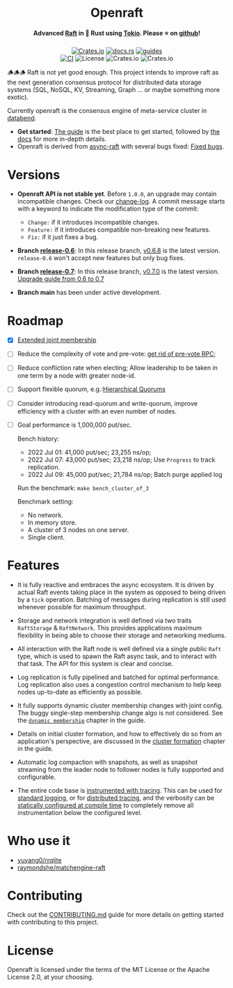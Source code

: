 <div align="center">
    <h1>Openraft</h1>
    <h4>
        Advanced <a href="https://raft.github.io/">Raft</a> in 🦀 Rust using <a href="https://tokio.rs/">Tokio</a>. Please ⭐ on <a href="https://github.com/datafuselabs/openraft">github</a>!
    </h4>


[![Crates.io](https://img.shields.io/crates/v/openraft.svg)](https://crates.io/crates/openraft)
[![docs.rs](https://docs.rs/openraft/badge.svg)](https://docs.rs/openraft)
[![guides](https://img.shields.io/badge/guide-%E2%86%97-brightgreen)](https://datafuselabs.github.io/openraft)
<br/>
[![CI](https://github.com/datafuselabs/openraft/actions/workflows/ci.yaml/badge.svg)](https://github.com/datafuselabs/openraft/actions/workflows/ci.yaml)
![License](https://img.shields.io/badge/license-MIT%2FApache--2.0-blue)
![Crates.io](https://img.shields.io/crates/d/openraft.svg)
![Crates.io](https://img.shields.io/crates/dv/openraft.svg)

</div>

🪵🪵🪵 Raft is not yet good enough.
This project intends to improve raft as the next generation consensus protocol for distributed data storage systems (SQL, NoSQL, KV, Streaming, Graph ... or maybe something more exotic).

Currently openraft is the consensus engine of meta-service cluster in [databend](https://github.com/datafuselabs/databend).


- **Get started**: [The guide](https://datafuselabs.github.io/openraft) is the best place to get started,
  followed by [the docs](https://docs.rs/openraft/latest/) for more in-depth details.
- Openraft is derived from [async-raft](https://docs.rs/crate/async-raft/latest) with several bugs fixed: [Fixed bugs](https://github.com/datafuselabs/openraft/blob/main/derived-from-async-raft.md).

# Versions

- **Openraft API is not stable yet**. Before `1.0.0`, an upgrade may contain incompatible changes.
  Check our [change-log](https://github.com/datafuselabs/openraft/blob/main/change-log.md). A commit message starts with a keyword to indicate the modification type of the commit:

  - `Change:` if it introduces incompatible changes.
  - `Feature:` if it introduces compatible non-breaking new features.
  - `Fix:` if it just fixes a bug.

- **Branch [release-0.6](https://github.com/datafuselabs/openraft/tree/release-0.6)**:
  In this release branch, [v0.6.8](https://github.com/datafuselabs/openraft/tree/v0.6.8) is the latest version.
  `release-0.6` won't accept new features but only bug fixes.

- **Branch [release-0.7](https://github.com/datafuselabs/openraft/tree/release-0.7)**:
  In this release branch, [v0.7.0](https://github.com/datafuselabs/openraft/tree/v0.7.0) is the latest version.
  [Upgrade guide from 0.6 to 0.7](https://datafuselabs.github.io/openraft/upgrade-v06-v07.html)

  <!-- `release-0.7` won't accept new features but only bug fixes. -->

- **Branch main** has been under active development.

# Roadmap

- [x] [Extended joint membership](https://datafuselabs.github.io/openraft/dynamic-membership.html#the-safe-to-relation)

- [ ] Reduce the complexity of vote and pre-vote: [get rid of pre-vote RPC](https://github.com/datafuselabs/openraft/discussions/15);

- [ ] Reduce confliction rate when electing;
  Allow leadership to be taken in one term by a node with greater node-id.

- [ ] Support flexible quorum, e.g.:[Hierarchical Quorums](https://zookeeper.apache.org/doc/r3.5.9/zookeeperHierarchicalQuorums.html)

- [ ] Consider introducing read-quorum and write-quorum,
  improve efficiency with a cluster with an even number of nodes.

- [ ] Goal performance is 1,000,000 put/sec.

    Bench history:
    - 2022 Jul 01: 41,000 put/sec; 23,255 ns/op;
    - 2022 Jul 07: 43,000 put/sec; 23,218 ns/op; Use `Progress` to track replication.
    - 2022 Jul 09: 45,000 put/sec; 21,784 ns/op; Batch purge applied log

    Run the benchmark: `make bench_cluster_of_3`

    Benchmark setting:
    - No network.
    - In memory store.
    - A cluster of 3 nodes on one server.
    - Single client.

<!--
   - - [ ] Consider to separate log storage and log order storage.
   -   Leader only determines and replicates the index of log entries, not log
   -   payload.
      -->


# Features

- It is fully reactive and embraces the async ecosystem.
  It is driven by actual Raft events taking place in the system as opposed to being driven by a `tick` operation.
  Batching of messages during replication is still used whenever possible for maximum throughput.

- Storage and network integration is well defined via two traits `RaftStorage` & `RaftNetwork`.
  This provides applications maximum flexibility in being able to choose their storage and networking mediums.

- All interaction with the Raft node is well defined via a single public `Raft` type, which is used to spawn the Raft async task, and to interact with that task.
  The API for this system is clear and concise.

- Log replication is fully pipelined and batched for optimal performance.
  Log replication also uses a congestion control mechanism to help keep nodes up-to-date as efficiently as possible.

- It fully supports dynamic cluster membership changes with joint config.
  The buggy single-step membership change algo is not considered.
  See the [`dynamic membership`](https://datafuselabs.github.io/openraft/dynamic-membership.html) chapter in the guide.

- Details on initial cluster formation, and how to effectively do so from an application's perspective,
  are discussed in the [cluster formation](https://datafuselabs.github.io/openraft/cluster-formation.html) chapter in the guide.

- Automatic log compaction with snapshots, as well as snapshot streaming from the leader node to follower nodes is fully supported and configurable.

- The entire code base is [instrumented with tracing](https://docs.rs/tracing/).
  This can be used for [standard logging](https://docs.rs/tracing/latest/tracing/index.html#log-compatibility), or for [distributed tracing](https://docs.rs/tracing/latest/tracing/index.html#related-crates), and the verbosity can be [statically configured at compile time](https://docs.rs/tracing/latest/tracing/level_filters/index.html) to completely remove all instrumentation below the configured level.


# Who use it

- [yuyang0/rrqlite](https://github.com/yuyang0/rrqlite)
- [raymondshe/matchengine-raft](https://github.com/raymondshe/matchengine-raft)

# Contributing

Check out the [CONTRIBUTING.md](https://github.com/datafuselabs/openraft/blob/master/CONTRIBUTING.md) guide for more details on getting started with contributing to this project.

# License

Openraft is licensed under the terms of the MIT License or the Apache License 2.0, at your choosing.
